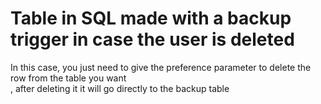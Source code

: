 
<H1> Table in SQL made with a backup trigger in case the user is deleted </h1>

<div>
In this case, you just need to give the preference parameter to delete the row from the table you want<br>
, after deleting it it will go directly to the backup table

</div>
